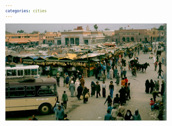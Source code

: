 ```yaml
---
categories: cities
---
```


![marrakech](https://raw.githubusercontent.com/muneer78/muneer78.github.io/master/images/marrakesh.jpeg)




